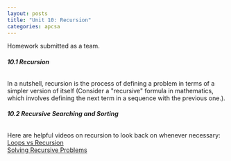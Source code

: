 ```yaml
---
layout: posts
title: "Unit 10: Recursion"
categories: apcsa
---
```

Homework submitted as a team.<br>
<h6><b>10.1 Recursion</b></h6>
In a nutshell, recursion is the process of defining a problem in terms of a simpler version of itself (Consider a "recursive" formula in mathematics, which involves defining the next term in a sequence with the previous one.).
<h6><b>10.2 Recursive Searching and Sorting</b></h6>
Here are helpful videos on recursion to look back on whenever necessary:<br>
<a href="https://www.youtube.com/watch?v=HXNhEYqFo0o" target="_blank"><u>L</u>oops vs Recursion</a><br>
<a href="https://www.youtube.com/watch?v=ngCos392W4w" target="_blank"><u>S</u>olving Recursive Problems</a>